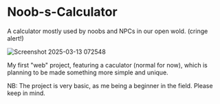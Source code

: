 # Noob-s-Calculator
A calculator mostly used by noobs and NPCs in our open wold. (cringe alert!)

![Screenshot 2025-03-13 072548](https://github.com/user-attachments/assets/2405c64a-5ed8-41d9-8164-138cc95699a0)

My first "web" project, featuring a caculator (normal for now), which is planning to be made something more simple and unique.







NB: The project is very basic, as me being a beginner in the field. Please keep in mind.

